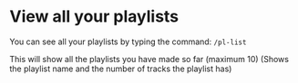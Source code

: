 # View all your playlists

You can see all your playlists by typing the command: `/pl-list`

This will show all the playlists you have made so far (maximum 10)
(Shows the playlist name and the number of tracks the playlist has)
